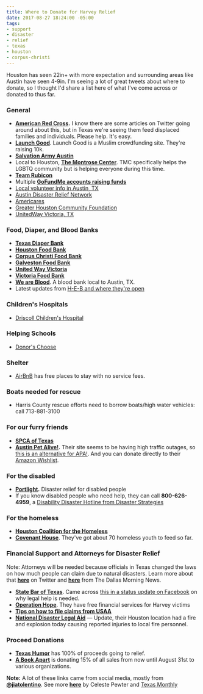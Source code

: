 ```yaml
---
title: Where to Donate for Harvey Relief
date: 2017-08-27 18:24:00 -05:00
tags:
- support
- disaster
- relief
- texas
- houston
- corpus-christi
---
```


Houston has seen 22in+ with more expectation and surrounding areas like Austin have seen 4-9in. I'm seeing a lot of great tweets about where to donate, so I thought I'd share a list here of what I've come across or donated to thus far.

### General
- **[American Red Cross](https://www.redcross.org/donate/hurricane-harvey?campname=Harvey&campmedium=aspot).** I know there are some articles on Twitter going around about this, but in Texas we're seeing them feed displaced families and individuals. Please help. It's easy.
- **[Launch Good](https://www.launchgood.com/project/storm_harvey_emergency_response#!/)**. Launch Good is a Muslim crowdfunding site. They're raising 10k.
- **[Salvation Army Austin](https://give.salvationarmyusa.org/site/Donation2;jsessionid=00000000.app340b?df_id=27651&mfc_pref=T&27651.donation=form1&NONCE_TOKEN=09144B4DDAFD7687A8B0C5937B421EC6)**
- Local to Houston, **[The Montrose Center](https://my.reason2race.com/DNicol/HurricaneHarveyLGBTQDisasterReliefFund2017)**. TMC specifically helps the LGBTQ community but is helping everyone during this time.
- **[Team Rubicon](https://teamrubiconusa.org/)**
- Multiple **[GoFundMe accounts raising funds](https://www.gofundme.com/hurricaneharvey)**
- [Local volunteer info in Austin, TX](http://austintexas.gov/help)
- [Austin Disaster Relief Network](https://adrn.org/disaster-relief/hurricaneharvey/)
- [Americares](https://secure.americares.org/site/Donation2?df_id=22188&mfc_pref=T&22188.donation=form1&_ga=2.27797372.1946876975.1503855566-771809081.1503855566)
- [Greater Houston Community Foundation](http://ghcf.org/hurricane-relief/)
- [UnitedWay Victoria, TX](unitedwayvictoria.org/help )


### Food, Diaper, and Blood Banks
- **[Texas Diaper Bank](texasdiaperbank.org/)**
- **[Houston Food Bank](http://www.houstonfoodbank.org/donate/donate-money/)**
- **[Corpus Christi Food Bank](http://www.foodbankcc.com/)**
- **[Galveston Food Bank](http://www.galvestoncountyfoodbank.org/)**
- **[United Way Victoria](https://www.unitedwayvictoria.org/help)**
- **[Victoria Food Bank](http://www.victoriafoodbank.org/)**
- **[We are Blood](www.weareblood.org/donate-blood/donation-locations)**. A blood bank local to Austin, TX.
- Latest updates from [H-E-B and where they're open](https://www.heb.com/static-page/Disaster-Relief)

### Children's Hospitals
- [Driscoll Children's Hospital](https://co.clickandpledge.com/advanced/default.aspx?wid=45664)

### Helping Schools
- [Donor's Choose](https://www.donorschoose.org/hurricane-harvey)

### Shelter
- [AirBnB](https://www.airbnb.com/disaster/hurricaneharveyevacuees?sf109003285=1) has free places to stay with no service fees. 

### Boats needed for rescue
- Harris County rescue efforts need to borrow boats/high water vehicles: call 713-881-3100

### For our furry friends
- **[SPCA of Texas](http://spca.org/give)**
- **[Austin Pet Alive!](https://www.austinpetsalive.org/hurricane-harvey-evacuations/).** Their site seems to be having high traffic outages, so [this is an alternative for APA!](https://t.co/pGfccAoGQe). And you can donate directly to their [Amazon Wishlist](https://www.amazon.com/registry/wishlist/E82TAHUQLYW8/ref=cm_sw_r_cp_ep_ws_o.dOzb4M9214S).

### For the disabled
- **[Portlight](http://portlight.org).** Disaster relief for disabled people
- If you know disabled people who need help, they can call **800-626-4959**, a [Disability Disaster Hotline from Disaster Strategies](http://disasterstrategies.org/application/files/3815/0370/1936/DisasterSurvivors-Hotline.pdf)

### For the homeless
- **[Houston Coalition for the Homeless](https://www.homelesshouston.org/take-action/donate/)**
- **[Covenant House](https://www.covenanthouse.org/donation-options/donate-now)**. They've got about 70 homeless youth to feed so far.

### Financial Support and Attorneys for Disaster Relief
Note: Attorneys will be needed because officials in Texas changed the laws on how much people can claim due to natural disasters. Learn more about that **[here](https://twitter.com/MsSamAdams/status/902202431542525953)** on Twitter and **[here](https://www.dallasnews.com/news/texas-legislature/2017/08/28/lawyers-harvey-victims-file-insurance-claims-law-changes-sept-1-risk-losing-money)** from The Dallas Morning News.

- **[State Bar of Texas](https://www.texasbar.com/AM/Template.cfm?Section=Disaster_Relief_Resources1&Template=%2FCM%2FHTMLDisplay.cfm&ContentID=29730)**. Came across [this in a status update on Facebook](https://www.facebook.com/ivan.turingan/posts/1649329761766524) on why legal help is needed.
- **[Operation Hope](https://www.operationhope.org/hope-coalition-america)**. They have free financial services for Harvey victims
- **[Tips on how to file claims from USAA](https://communities.usaa.com/t5/USAA-News/USAA-Offers-Tips-on-How-to-File-Claims-After-Hurricane-Harvey/ba-p/135513?sf61899364=1)**
- **[National Disaster Legal Aid](https://www.disasterlegalaid.org/)** — Update, their Houston location had a fire and explosion today causing reported injuries to local fire personnel.

### Proceed Donations
- **[Texas Humor](https://txhumor.com/)** has 100% of proceeds going to relief.
- **[A Book Apart](https://abookapart.com/blogs/press/hurricane-harvey)** is donating 15% of all sales from now until August 31st to various organizations.



**Note:** A lot of these links came from social media, mostly from **[@jiatolentino](https://twitter.com/jiatolentino/status/901851531577884674)**. See more **[here](https://medium.com/@Celeste_pewter/how-to-help-the-victims-of-hurricane-harvey-f876ae7e7ed)** by Celeste Pewter and [Texas Monthly](http://www.texasmonthly.com/the-daily-post/ways-can-help-people-hurricane-harvey/)